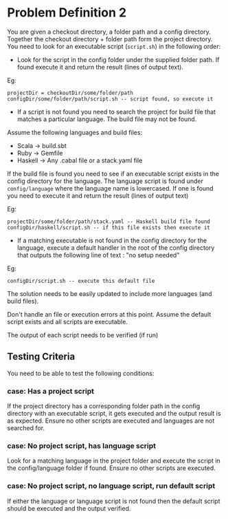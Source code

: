 # Problem Definition 2

You are given a checkout directory, a folder path and a config directory. Together the checkout directory + folder path form the project directory. You need to look for an executable script (`script.sh`) in the following order:

- Look for the script in the config folder under the supplied folder path. If found execute it and return the result (lines of output text).

Eg:
```
projectDir = checkoutDir/some/folder/path
configDir/some/folder/path/script.sh -- script found, so execute it
```

- If a script is not found you need to search the project for build file that matches a particular language. The build file may not be found.

Assume the following languages and build files:
  - Scala   -> build.sbt
  - Ruby    -> Gemfile
  - Haskell -> Any .cabal file or a stack.yaml file

If the build file is found you need to see if an executable script exists in the config directory for the language. The language script is found under `config/language` where the language name is lowercased. If one is found you need to execute it and return the result (lines of output text)

Eg:
```
projectDir/some/folder/path/stack.yaml -- Haskell build file found
configDir/haskell/script.sh -- if this file exists then execute it
```

- If a matching executable is not found in the config directory for the language, execute a default handler in the root of the config directory that outputs the following line of text : "no setup needed"

Eg:
```
configDir/script.sh -- execute this default file
```

The solution needs to be easily updated to include more languages (and build files).

Don't handle an file or execution errors at this point. Assume the default script exists and all scripts are executable.

The output of each script needs to be verified (if run)

## Testing Criteria

You need to be able to test the following conditions:

### case: Has a project script

If the project directory has a corresponding folder path in the config directory with an executable script, it gets executed and the output result is as expected. Ensure no other scripts are executed and languages are not searched for.

### case: No project script, has language script

Look for a matching language in the project folder and execute the script in the config/language folder if found. Ensure no other scripts are executed.

### case: No project script, no language script, run default script

If either the language or language script is not found then the default script should be executed and the output verified.

